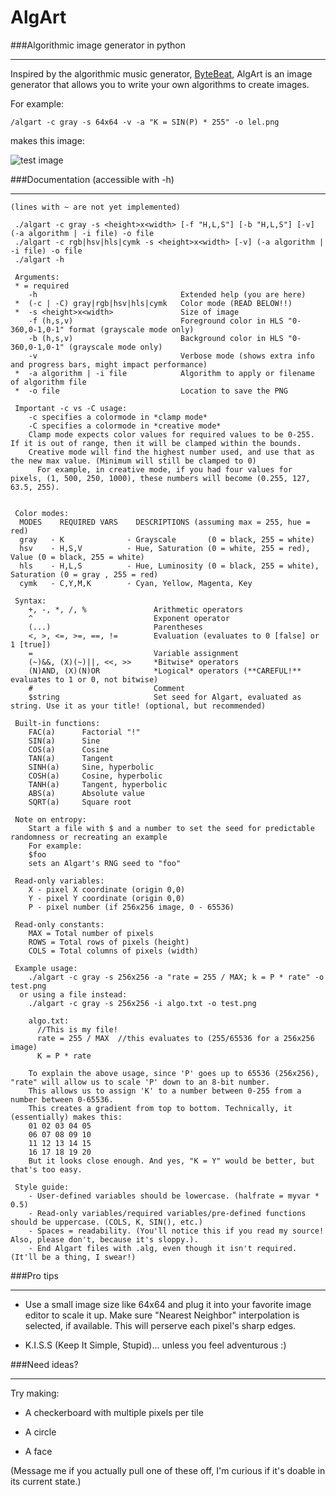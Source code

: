# AlgArt
###Algorithmic image generator in python
____

Inspired by the algorithmic music generator, [ByteBeat](http://canonical.org/~kragen/bytebeat/), AlgArt is an image generator that allows you to write your own algorithms to create images.

For example:


```
/algart -c gray -s 64x64 -v -a "K = SIN(P) * 255" -o lel.png
```

makes this image:

![test image](http://i.imgur.com/NLb1Mie.png)


###Documentation (accessible with -h)
____

```
(lines with ~ are not yet implemented)
 
 ./algart -c gray -s <height>x<width> [-f "H,L,S"] [-b "H,L,S"] [-v] (-a algorithm | -i file) -o file
 ./algart -c rgb|hsv|hls|cymk -s <height>x<width> [-v] (-a algorithm | -i file) -o file
 ./algart -h
 
 Arguments:
 * = required
    -h                                Extended help (you are here)
 *  (-c | -C) gray|rgb|hsv|hls|cymk   Color mode (READ BELOW!!)
 *  -s <height>x<width>               Size of image
    -f (h,s,v)                        Foreground color in HLS "0-360,0-1,0-1" format (grayscale mode only)
    -b (h,s,v)                        Background color in HLS "0-360,0-1,0-1" (grayscale mode only)
    -v                                Verbose mode (shows extra info and progress bars, might impact performance)
 *  -a algorithm | -i file            Algorithm to apply or filename of algorithm file
 *  -o file                           Location to save the PNG

 Important -c vs -C usage:
    -c specifies a colormode in *clamp mode*
    -C specifies a colormode in *creative mode*
    Clamp mode expects color values for required values to be 0-255. If it is out of range, then it will be clamped within the bounds.
    Creative mode will find the highest number used, and use that as the new max value. (Minimum will still be clamped to 0)
      For example, in creative mode, if you had four values for pixels, (1, 500, 250, 1000), these numbers will become (0.255, 127, 63.5, 255).


 Color modes:
  MODES    REQUIRED VARS    DESCRIPTIONS (assuming max = 255, hue = red)
  gray   - K              - Grayscale       (0 = black, 255 = white)
  hsv    - H,S,V          - Hue, Saturation (0 = white, 255 = red), Value (0 = black, 255 = white)
  hls    - H,L,S          - Hue, Luminosity (0 = black, 255 = white), Saturation (0 = gray , 255 = red)
  cymk   - C,Y,M,K        - Cyan, Yellow, Magenta, Key

 Syntax:
    +, -, *, /, %               Arithmetic operators
    ^                           Exponent operator
    (...)                       Parentheses
    <, >, <=, >=, ==, !=        Evaluation (evaluates to 0 [false] or 1 [true])
    =                           Variable assignment
    (~)&&, (X)(~)||, <<, >>     *Bitwise* operators
    (N)AND, (X)(N)OR            *Logical* operators (**CAREFUL!** evaluates to 1 or 0, not bitwise)
    #                           Comment
    $string                     Set seed for Algart, evaluated as string. Use it as your title! (optional, but recommended)
    
 Built-in functions:
    FAC(a)      Factorial "!"
    SIN(a)      Sine
    COS(a)      Cosine
    TAN(a)      Tangent
    SINH(a)     Sine, hyperbolic
    COSH(a)     Cosine, hyperbolic
    TANH(a)     Tangent, hyperbolic
    ABS(a)      Absolute value
    SQRT(a)     Square root
    
 Note on entropy:
    Start a file with $ and a number to set the seed for predictable randomness or recreating an example
    For example:
    $foo
    sets an Algart's RNG seed to "foo"
 
 Read-only variables:
    X - pixel X coordinate (origin 0,0)
    Y - pixel Y coordinate (origin 0,0)
    P - pixel number (if 256x256 image, 0 - 65536)

 Read-only constants:
    MAX = Total number of pixels
    ROWS = Total rows of pixels (height)
    COLS = Total columns of pixels (width)

 Example usage:
    ./algart -c gray -s 256x256 -a "rate = 255 / MAX; k = P * rate" -o test.png
  or using a file instead:   
    ./algart -c gray -s 256x256 -i algo.txt -o test.png
    
    algo.txt:
      //This is my file!
      rate = 255 / MAX  //this evaluates to (255/65536 for a 256x256 image)
      K = P * rate
      
    To explain the above usage, since 'P' goes up to 65536 (256x256), "rate" will allow us to scale 'P' down to an 8-bit number.
    This allows us to assign 'K' to a number between 0-255 from a number between 0-65536.
    This creates a gradient from top to bottom. Technically, it (essentially) makes this:
    01 02 03 04 05
    06 07 08 09 10
    11 12 13 14 15
    16 17 18 19 20
    But it looks close enough. And yes, "K = Y" would be better, but that's too easy.
    
 Style guide:
    - User-defined variables should be lowercase. (halfrate = myvar * 0.5)
    - Read-only variables/required variables/pre-defined functions should be uppercase. (COLS, K, SIN(), etc.)
    - Spaces = readability. (You'll notice this if you read my source! Also, please don't, because it's sloppy.).
    - End Algart files with .alg, even though it isn't required. (It'll be a thing, I swear!)  
```

###Pro tips
____

* Use a small image size like 64x64 and plug it into your favorite image editor to scale it up. Make sure "Nearest Neighbor" interpolation is selected, if available. This will perserve each pixel's sharp edges.

* K.I.S.S (Keep It Simple, Stupid)... unless you feel adventurous :)

###Need ideas?
____

Try making:

* A checkerboard with multiple pixels per tile

* A circle

* A face

(Message me if you actually pull one of these off, I'm curious if it's doable in its current state.)